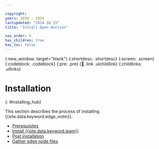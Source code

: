 ```yaml
---

copyright:
years: 2020 - 2024
lastupdated: "2024-10-15"
title: "Install Open Horizon"

nav_order: 9
has_children: true
has_toc: false
---
```


{:new_window: target="blank"}
{:shortdesc: .shortdesc}
{:screen: .screen}
{:codeblock: .codeblock}
{:pre: .pre}
{:child: .link .ulchildlink}
{:childlinks: .ullinks}

# Installation
{: #installing_hub}

This section describes the process of installing {{site.data.keyword.edge_notm}}.

* [Prerequisites](./prerequisites.md)
* [Install {{site.data.keyword.ieam}}](./online_installation.md)
* [Post installation](./post_install.md)
* [Gather edge node files](./gather_files.md)
